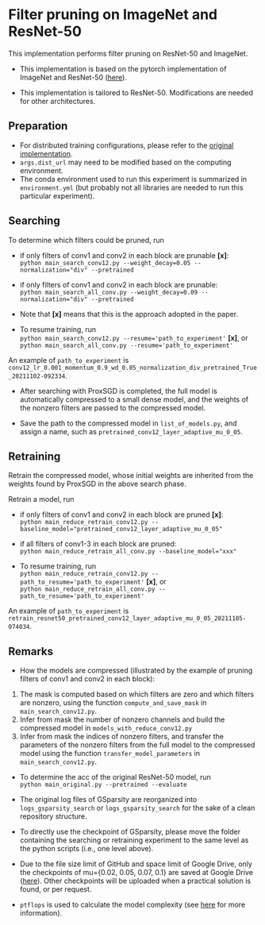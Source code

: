 # Filter pruning on ImageNet and ResNet-50

This implementation performs filter pruning on ResNet-50 and ImageNet.

- This implementation is based on the pytorch implementation of ImageNet and ResNet-50 ([here](https://github.com/pytorch/examples/tree/master/imagenet)).

- This implementation is tailored to ResNet-50. Modifications are needed for other architectures.

## Preparation
- For distributed training configurations, please refer to the [original implementation](https://github.com/pytorch/examples/tree/master/imagenet).
- `args.dist_url` may need to be modified based on the computing environment.
- The conda environment used to run this experiment is summarized in `environment.yml` (but probably not all libraries are needed to run this particular experiment).

## Searching

To determine which filters could be pruned, run

- if only filters of conv1 and conv2 in each block are prunable **[x]**:\
`python main_search_conv12.py --weight_decay=0.05 --normalization="div" --pretrained`


- if only filters of conv1 and conv2 in each block are prunable:\
`python main_search_all_conv.py --weight_decay=0.09 --normalization="div" --pretrained`

- Note that **[x]** means that this is the approach adopted in the paper.

- To resume training, run\
`python main_search_conv12.py --resume='path_to_experiment'` **[x]**, or\
`python main_search_all_conv.py --resume='path_to_experiment'`

An example of `path_to_experiment` is `conv12_lr_0.001_momentum_0.9_wd_0.05_normalization_div_pretrained_True_20211102-092334`.

- After searching with ProxSGD is completed, the full model is automatically compressed to a small dense model, and the weights of the nonzero filters are passed to the compressed model.

- Save the path to the compressed model in `list_of_models.py`, and assign a name, such as `pretrained_conv12_layer_adaptive_mu_0_05`.

## Retraining
Retrain the compressed model, whose initial weights are inherited from the weights found by ProxSGD in the above search phase.

Retrain a model, run

- if only filters of conv1 and conv2 in each block are pruned **[x]**:\
`python main_reduce_retrain_conv12.py --baseline_model="pretrained_conv12_layer_adaptive_mu_0_05"`

- if all filters of conv1-3 in each block are pruned:\
`python main_reduce_retrain_all_conv.py --baseline_model="xxx"`

- To resume training, run\
`python main_reduce_retrain_conv12.py --path_to_resume='path_to_experiment'` **[x]**, or\
`python main_reduce_retrain_all_conv.py --path_to_resume='path_to_experiment'`

An example of `path_to_experiment` is `retrain_resnet50_pretrained_conv12_layer_adaptive_mu_0_05_20211105-074034`.

## Remarks

- How the models are compressed (illustrated by the example of pruning filters of conv1 and conv2 in each block):
1. The mask is computed based on which filters are zero and which filters are nonzero, using the function `compute_and_save_mask` in `main_search_conv12.py`.
2. Infer from mask the number of nonzero channels and build the compressed model in `models_with_reduce_conv12.py`
3. Infer from mask the indices of nonzero filters, and transfer the parameters of the nonzero filters from the full model to the compressed model using the function `transfer_model_parameters` in `main_search_conv12.py`.

- To determine the acc of the original ResNet-50 model, run\
`python main_original.py --pretrained --evaluate`

- The original log files of GSparsity are reorganized into `logs_gsparsity_search` or `logs_gsparsity_search` for the sake of a clean repository structure.

- To directly use the checkpoint of GSparsity, please move the folder containing the searching or retraining experiment to the same level as the python scripts (i.e., one level above).

- Due to the file size limit of GitHub and space limit of Google Drive, only the checkpoints of mu={0.02, 0.05, 0.07, 0.1} are saved at Google Drive ([here](https://drive.google.com/drive/folders/1qvl_YcjVHd4Xus2Ck3VoccMwlf8D_bmJ?usp=sharing)). Other checkpoints will be uploaded when a practical solution is found, or per request.

- `ptflops` is used to calculate the model complexity (see [here](https://github.com/sovrasov/flops-counter.pytorch) for more information).